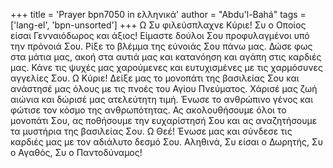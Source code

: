 +++
title = 'Prayer bpn7050 in ελληνικά'
author = "Abdu'l-Bahá"
tags = ['lang-el', 'bpn-unsorted']
+++
Ω Συ φιλεύσπλαχνε Κύριε! Συ ο Οποίος είσαι Γενναιόδωρος και άξιος! Είµαστε δούλοι Σου προφυλαγµένοι υπό την πρόνοιά Σου. Ρίξε το βλέµµα της εύνοιάς Σου πάνω µας. ∆ώσε φως στα µάτια µας, ακοή στα αυτιά µας και κατανόηση και αγάπη στις καρδιές µας. Κάνε τις ψυχές µας χαρούµενες και ευτυχισµένες µε τις χαρµόσυνες αγγελίες Σου. Ω Κύριε! ∆είξε µας το µονοπάτι της βασιλείας Σου και ανάστησέ µας όλους µε τις πνοές του Αγίου Πνεύµατος. Χάρισέ µας ζωή αιώνια και δώρισέ µας ατελεύτητη τιµή. Ένωσε το ανθρώπινο γένος και φώτισε τον κόσµο της ανθρωπότητας. Ας ακολουθήσουµε όλοι το µονοπάτι Σου, ας ποθήσουµε την ευχαρίστησή Σου και ας αναζητήσουµε τα µυστήρια της βασιλείας Σου. Ω Θεέ! Ένωσε µας και σύνδεσε τις καρδιές µας µε τον αδιάλυτο δεσµό Σου. Αληθινά, Συ είσαι ο ∆ωρητής, Συ ο Αγαθός, Συ ο Παντοδύναµος!
